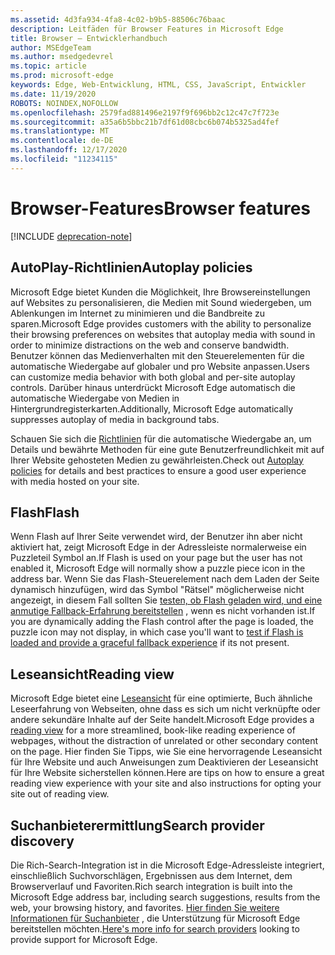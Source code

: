 ```yaml
---
ms.assetid: 4d3fa934-4fa8-4c02-b9b5-88506c76baac
description: Leitfäden für Browser Features in Microsoft Edge
title: Browser – Entwicklerhandbuch
author: MSEdgeTeam
ms.author: msedgedevrel
ms.topic: article
ms.prod: microsoft-edge
keywords: Edge, Web-Entwicklung, HTML, CSS, JavaScript, Entwickler
ms.date: 11/19/2020
ROBOTS: NOINDEX,NOFOLLOW
ms.openlocfilehash: 2579fad881496e2197f9f696bb2c12c47c7f723e
ms.sourcegitcommit: a35a6b5bbc21b7df61d08cbc6b074b5325ad4fef
ms.translationtype: MT
ms.contentlocale: de-DE
ms.lasthandoff: 12/17/2020
ms.locfileid: "11234115"
---
```

# <span data-ttu-id="52d50-104">Browser-Features</span><span class="sxs-lookup"><span data-stu-id="52d50-104">Browser features</span></span>  

[!INCLUDE [deprecation-note](../includes/legacy-edge-note.md)]  

## <span data-ttu-id="52d50-105">AutoPlay-Richtlinien</span><span class="sxs-lookup"><span data-stu-id="52d50-105">Autoplay policies</span></span>  

 <span data-ttu-id="52d50-106">Microsoft Edge bietet Kunden die Möglichkeit, Ihre Browsereinstellungen auf Websites zu personalisieren, die Medien mit Sound wiedergeben, um Ablenkungen im Internet zu minimieren und die Bandbreite zu sparen.</span><span class="sxs-lookup"><span data-stu-id="52d50-106">Microsoft Edge provides customers with the ability to personalize their browsing preferences on websites that autoplay media with sound in order to minimize distractions on the web and conserve bandwidth.</span></span>  <span data-ttu-id="52d50-107">Benutzer können das Medienverhalten mit den Steuerelementen für die automatische Wiedergabe auf globaler und pro Website anpassen.</span><span class="sxs-lookup"><span data-stu-id="52d50-107">Users can customize media behavior with both global and per-site autoplay controls.</span></span>  <span data-ttu-id="52d50-108">Darüber hinaus unterdrückt Microsoft Edge automatisch die automatische Wiedergabe von Medien in Hintergrundregisterkarten.</span><span class="sxs-lookup"><span data-stu-id="52d50-108">Additionally, Microsoft Edge automatically suppresses autoplay of media in background tabs.</span></span>  

<span data-ttu-id="52d50-109">Schauen Sie sich die [Richtlinien](./browser-features/autoplay-policies.md) für die automatische Wiedergabe an, um Details und bewährte Methoden für eine gute Benutzerfreundlichkeit mit auf Ihrer Website gehosteten Medien zu gewährleisten.</span><span class="sxs-lookup"><span data-stu-id="52d50-109">Check out [Autoplay policies](./browser-features/autoplay-policies.md) for details and best practices to ensure a good user experience with media hosted on your site.</span></span>  

## <span data-ttu-id="52d50-110">Flash</span><span class="sxs-lookup"><span data-stu-id="52d50-110">Flash</span></span>  

<span data-ttu-id="52d50-111">Wenn Flash auf Ihrer Seite verwendet wird, der Benutzer ihn aber nicht aktiviert hat, zeigt Microsoft Edge in der Adressleiste normalerweise ein Puzzleteil Symbol an.</span><span class="sxs-lookup"><span data-stu-id="52d50-111">If Flash is used on your page but the user has not enabled it, Microsoft Edge will normally show a puzzle piece icon in the address bar.</span></span>  <span data-ttu-id="52d50-112">Wenn Sie das Flash-Steuerelement nach dem Laden der Seite dynamisch hinzufügen, wird das Symbol "Rätsel" möglicherweise nicht angezeigt, in diesem Fall sollten Sie [testen, ob Flash geladen wird, und eine anmutige Fallback-Erfahrung bereitstellen](./browser-features/flash.md) , wenn es nicht vorhanden ist.</span><span class="sxs-lookup"><span data-stu-id="52d50-112">If you are dynamically adding the Flash control after the page is loaded, the puzzle icon may not display, in which case you'll want to [test if Flash is loaded and provide a graceful fallback experience](./browser-features/flash.md) if its not present.</span></span>  

## <span data-ttu-id="52d50-113">Leseansicht</span><span class="sxs-lookup"><span data-stu-id="52d50-113">Reading view</span></span>  

<span data-ttu-id="52d50-114">Microsoft Edge bietet eine [Leseansicht](./browser-features/reading-view.md) für eine optimierte, Buch ähnliche Leseerfahrung von Webseiten, ohne dass es sich um nicht verknüpfte oder andere sekundäre Inhalte auf der Seite handelt.</span><span class="sxs-lookup"><span data-stu-id="52d50-114">Microsoft Edge provides a [reading view](./browser-features/reading-view.md) for a more streamlined, book-like reading experience of webpages, without the distraction of unrelated or other secondary content on the page.</span></span>  <span data-ttu-id="52d50-115">Hier finden Sie Tipps, wie Sie eine hervorragende Leseansicht für Ihre Website und auch Anweisungen zum Deaktivieren der Leseansicht für Ihre Website sicherstellen können.</span><span class="sxs-lookup"><span data-stu-id="52d50-115">Here are tips on how to ensure a great reading view experience with your site and also instructions for opting your site out of reading view.</span></span>  

## <span data-ttu-id="52d50-116">Suchanbieterermittlung</span><span class="sxs-lookup"><span data-stu-id="52d50-116">Search provider discovery</span></span>  

<span data-ttu-id="52d50-117">Die Rich-Search-Integration ist in die Microsoft Edge-Adressleiste integriert, einschließlich Suchvorschlägen, Ergebnissen aus dem Internet, dem Browserverlauf und Favoriten.</span><span class="sxs-lookup"><span data-stu-id="52d50-117">Rich search integration is built into the Microsoft Edge address bar, including search suggestions, results from the web, your browsing history, and favorites.</span></span>  <span data-ttu-id="52d50-118">[Hier finden Sie weitere Informationen für Suchanbieter](./browser-features/search-provider-discovery.md) , die Unterstützung für Microsoft Edge bereitstellen möchten.</span><span class="sxs-lookup"><span data-stu-id="52d50-118">[Here's more info for search providers](./browser-features/search-provider-discovery.md) looking to provide support for Microsoft Edge.</span></span>  
